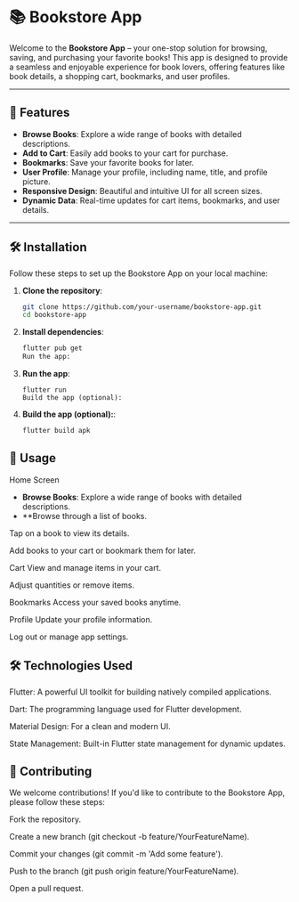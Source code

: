 # 📚 Bookstore App

Welcome to the **Bookstore App** – your one-stop solution for browsing, saving, and purchasing your favorite books! This app is designed to provide a seamless and enjoyable experience for book lovers, offering features like book details, a shopping cart, bookmarks, and user profiles.



---

## 🚀 Features

- **Browse Books**: Explore a wide range of books with detailed descriptions.
- **Add to Cart**: Easily add books to your cart for purchase.
- **Bookmarks**: Save your favorite books for later.
- **User Profile**: Manage your profile, including name, title, and profile picture.
- **Responsive Design**: Beautiful and intuitive UI for all screen sizes.
- **Dynamic Data**: Real-time updates for cart items, bookmarks, and user details.

---

## 🛠️ Installation

Follow these steps to set up the Bookstore App on your local machine:

1. **Clone the repository**:
   ```bash
   git clone https://github.com/your-username/bookstore-app.git
   cd bookstore-app

2. **Install dependencies**:

   ```bash
   flutter pub get
   Run the app:

3. **Run the app**:

   ```bashbash
   flutter run
   Build the app (optional):

4. **Build the app (optional):**:

   ```bash
   flutter build apk

## 🎨 Usage
Home Screen
- **Browse Books**: Explore a wide range of books with detailed descriptions.
- **Browse through a list of books.

Tap on a book to view its details.

Add books to your cart or bookmark them for later.

Cart
View and manage items in your cart.

Adjust quantities or remove items.

Bookmarks
Access your saved books anytime.

Profile
Update your profile information.

Log out or manage app settings.



## 🛠️ Technologies Used
Flutter: A powerful UI toolkit for building natively compiled applications.

Dart: The programming language used for Flutter development.

Material Design: For a clean and modern UI.

State Management: Built-in Flutter state management for dynamic updates.

## 🤝 Contributing
We welcome contributions! If you'd like to contribute to the Bookstore App, please follow these steps:

Fork the repository.

Create a new branch (git checkout -b feature/YourFeatureName).

Commit your changes (git commit -m 'Add some feature').

Push to the branch (git push origin feature/YourFeatureName).

Open a pull request.
